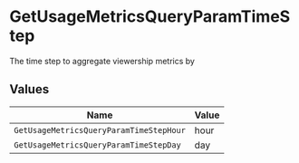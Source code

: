 # GetUsageMetricsQueryParamTimeStep

The time step to aggregate viewership metrics by



## Values

| Name                                    | Value                                   |
| --------------------------------------- | --------------------------------------- |
| `GetUsageMetricsQueryParamTimeStepHour` | hour                                    |
| `GetUsageMetricsQueryParamTimeStepDay`  | day                                     |